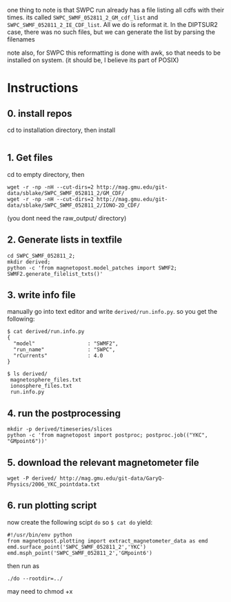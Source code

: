 one thing to note is that SWPC run already has a file listing all cdfs with their times. its called `SWPC_SWMF_052811_2_GM_cdf_list` and `SWPC_SWMF_052811_2_IE_CDF_list`. All we do is reformat it. In the DIPTSUR2 case, there was no such files, but we can generate the list by parsing the filenames

note also, for SWPC this reformatting is done with awk, so that needs to be installed on system. (it should be, I believe its part of POSIX)

# Instructions

## 0. install repos

cd to installation directory, then install

```

```

## 1. Get files

cd to empty directory, then

```
wget -r -np -nH --cut-dirs=2 http://mag.gmu.edu/git-data/sblake/SWPC_SWMF_052811_2/GM_CDF/
wget -r -np -nH --cut-dirs=2 http://mag.gmu.edu/git-data/sblake/SWPC_SWMF_052811_2/IONO-2D_CDF/
```

(you dont need the raw\_output/ directory)

## 2. Generate lists in textfile

```
cd SWPC_SWMF_052811_2;
mkdir derived; 
python -c 'from magnetopost.model_patches import SWMF2; SWMF2.generate_filelist_txts()'
```

## 3. write info file

manually go into text editor and write `derived/run.info.py`.
so you get the following:

```
$ cat derived/run.info.py
{
  "model"                 : "SWMF2",
  "run_name"              : "SWPC",
  "rCurrents"             : 4.0
}

$ ls derived/
 magnetosphere_files.txt
 ionosphere_files.txt
 run.info.py
```

## 4. run the postprocessing

```
mkdir -p derived/timeseries/slices
python -c 'from magnetopost import postproc; postproc.job(("YKC", "GMpoint6"))'
```

## 5. download the relevant magnetometer file
```
wget -P derived/ http://mag.gmu.edu/git-data/GaryQ-Physics/2006_YKC_pointdata.txt
```

## 6. run plotting script

now create the following scipt `do` so `$ cat do` yield:

```
#!/usr/bin/env python
from magnetopost.plotting import extract_magnetometer_data as emd
emd.surface_point('SWPC_SWMF_052811_2','YKC')
emd.msph_point('SWPC_SWMF_052811_2','GMpoint6')
```

then run as

```
./do --rootdir=../
```

may need to chmod +x
